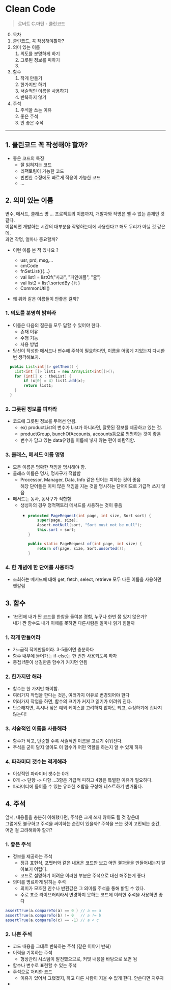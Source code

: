 # Clean Code

> 로버트 C.마틴 - 클린코드 

0. 목차
1. 클린코드, 꼭 작성해야할까?
2. 의미 있는 이름
    1. 의도를 분명하게 하기
    2. 그릇된 정보를 피하기 
    3. 
3. 함수
    1. 작게 만들기
    2. 한가지만 하기
    3. 서술적인 이름을 사용하기
    4. 반복하지 않기
4. 주석
   1. 주석을 쓰는 이유
   2. 좋은 주석
   3. 안 좋은 주석


--------------------------

## 1. 클린코드 꼭 작성해야 할까? 
 - 좋은 코드의 특징 
   - 잘 읽혀지는 코드
   - 리팩토링이 가능한 코드
   - 빈번한 수정에도 빠르게 적응이 가능한 코드
   - ... 

## 2. 의미 있는 이름
변수, 메서드, 클래스 명 ... 프로젝트의 이름까지, 개발자와 작명은 뗄 수 없는 존재인 것 같다.  
이쯤되면 개발하는 시간의 대부분을 작명하는데에 사용한다고 해도 무리가 아닐 것 같은데,   
과연 작명, 얼마나 중요할까? 

- 이런 이름 본 적 있나요 ? 
  - usr, prd, msg,... 
  - cmCode
  - fnSetList(){...}
  - val list1 = listOf("사과", "파인애플", "귤")
  - val list2 = list1.sortedBy { it }
  - CommonUtil()  
  

- 왜 위와 같은 이름들이 안좋은 걸까? 

### 1. 의도를 분명히 밝혀라
- 이름은 다음의 질문을 모두 답할 수 있어야 한다.
  - 존재 이유
  - 수행 기능
  - 사용 방법
- 당신이 작성한 메서드나 변수에 주석이 필요하다면, 이름을 어떻게 지었는지 다시한번 생각해보자.
```java
  public List<int[]> getThem() {
    List<int []> list1 = new ArrayList<int[]>();
    for (int[] x : theList) {
        if (x[0] = 4) list1.add(x);
        return list1;
    }
  }
```


### 2. 그릇된 정보를 피하라
- 코드에 그릇된 정보를 두어선 안됨.
  - ex) productList의 변수가 List가 아니라면, 잘못된 정보를 제공하고 있는 것.
  - productGroup, bunchOfAccounts, accounts등으로 명명하는 것이 좋음
  - 변수가 담고 있는 data유형을 이름에 넣지 않는 편이 바람직함.

### 3. 클래스, 메서드 이름 명명 
- 모든 이름은 명확한 책임을 명시해야 함.
- 클래스 이름은 명사, 명사구가 적합함
  - Processor, Manager, Data, Info 같은 단어는 피하는 것이 좋음  
  해당 단어들은 이미 많은 책임을 지는 것을 명시하는 단어이므로 가급적 쓰지 않음
- 메서드는 동사, 동사구가 적합함
  - 생성자의 경우 정적팩토리 메서드를 사용하는 것이 좋음
    - ```java
      protected PageRequest(int page, int size, Sort sort) {
          super(page, size);
          Assert.notNull(sort, "Sort must not be null");
          this.sort = sort;
      }

      public static PageRequest of(int page, int size) {
          return of(page, size, Sort.unsorted());
      }
      ```
### 4. 한 개념에 한 단어를 사용하라 
- 조회하는 메서드에 대해 get, fetch, select, retrieve 모두 다른 이름을 사용하면 헷갈림

## 3. 함수
 - 1년전에 내가 짠 코드를 한참을 들여본 경험, 누구나 한번 쯤 있지 않은가?   
내가 짠 함수도 내가 이해를 못하면 다른사람은 얼마나 읽기 힘들까 

### 1. 작게 만들어라
- 가~급적 작게만들어라. 3-5줄이면 충분하다
- 함수 내부에 들어가는 if-else는 한 번만 사용되도록 하자
- 중첩 if문이 생길만큼 함수가 커지면 안됨

### 2. 한가지만 해라
- 함수는 한 가지만 해야함.
- 여러가지 작업을 한다는 것은, 여러가지 이유로 변경되어야 한다
- 여러가지 작업을 하면, 함수의 크기가 커지고 읽기가 어려워 진다.
- 단순해지면, 혹시나 싶은 예외 케이스를 고려하지 않아도 되고, 수정하기에 겁나지 않는다!

### 3. 서술적인 이름을 사용해라
- 함수가 작고, 단순할 수록 서술적인 이름을 고르기 쉬워진다.
- 주석을 굳이 달지 않아도 이 함수가 어떤 역할을 하는지 알 수 있게 하자

### 4. 파라미터 갯수는 적게해라
- 이상적인 파라미터 갯수는 0개
- 0개 -> 단항 -> 다항 ...3항은 가급적 피하고 4항은 특별한 이유가 필요하다.
- 파라미터에 들어올 수 있는 유효한 조합을 구성해 테스트하기 번거롭다. 

## 4. 주석

앞서, 내용들을 충분히 이해했다면, 주석은 크게 쓰지 않아도 될 것 같은데  
그럼에도 불구하고 주석을 써야하는 순간이 있을까? 주석을 쓰는 것이 고민되는 순간, 어떤 걸 고려해봐야 할까?

### 1. 좋은 주석
- 정보를 제공하는 주석
  - 정규 표현식, 포맷터와 같은 내용은 코드만 보고 어떤 결과물을 만들어내는지 알아보기 어렵다.
  - 코드로 설명하기 어려운 이러한 부분은 주석으로 대신 해주는게 좋다
- 의미를 명료하게 밝히는 주석
  - 의미가 모호한 인수나 반환값은 그 의미를 주석을 통해 밝힐 수 있다.
  - 주로 표준 라이브러리라서 변경하지 못하는 코드에 이러한 주석을 사용하면 좋다
```java
assertTrue(a.compareTo(a) == 0 ) // a == a
assertTrue(a.compareTo(b) != 0   // a != b
assertTrue(a.compareTo(c) == -1) // a < c
```

### 2. 나쁜 주석
- 코드 내용을 그대로 반복하는 주석 (같은 이야기 반복)
- 이력을 기록하는 주석
  - 형상관리 시스템이 발전했으므로, 커밋 내용을 바탕으로 보면 됨
- 함수나 변수로 표현할 수 있는 주석 
- 주석으로 처리한 코드
  - 이유가 있어서 그랬겠지, 하고 다른 사람이 지울 수 없게 한다. 안쓴다면 지우자 
- 